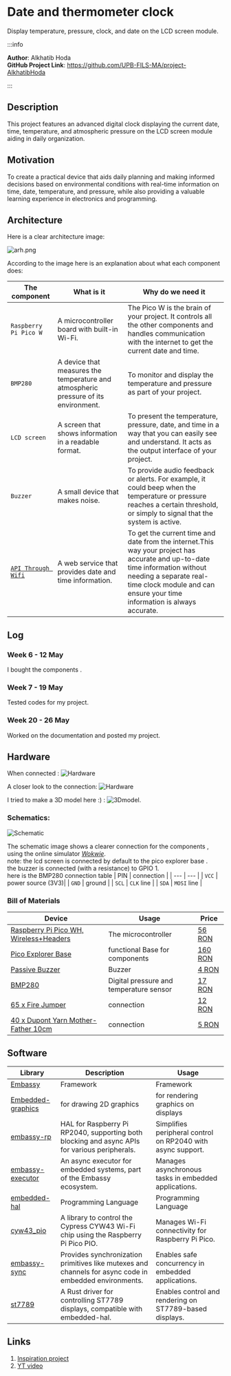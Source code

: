 
# Date and thermometer clock 
Display temperature, pressure, clock, and date on the LCD screen module.

:::info

**Author**: Alkhatib Hoda \
**GitHub Project Link**: https://github.com/UPB-FILS-MA/project-AlkhatibHoda

:::

## Description

This project features an advanced digital clock displaying the current date, time, temperature, and atmospheric pressure on the LCD screen module aiding in daily organization. 

## Motivation

To create a practical device that aids daily planning and making informed decisions based on environmental conditions with real-time information on time, date, temperature, and pressure, while also providing a valuable learning experience in electronics and programming.

## Architecture
Here is a clear architecture image:

![arh.png](./arh.png)

According to the image here is an explanation about what each component does:

| The component | What is it  | Why do we need it |
| --- | --- | --- |
| `Raspberry Pi Pico W` | A microcontroller board with built-in Wi-Fi. |  The Pico W is the brain of your project. It controls all the other components and handles communication with the internet to get the current date and time.|
| `BMP280` | A device that measures the temperature and atmospheric pressure of its environment. |To monitor and display the temperature and pressure as part of your project. |
| `LCD screen` | A screen that shows information in a readable format. | To present the temperature, pressure, date, and time in a way that you can easily see and understand. It acts as the output interface of your project.|
| `Buzzer` | A small device that makes noise. |To provide audio feedback or alerts. For example, it could beep when the temperature or pressure reaches a certain threshold, or simply to signal that the system is active.|
| [`API Through Wifi`]((http://worldtimeapi.org/api/timezone/Europe/Bucharest)) |A web service that provides date and time information. |To get the current time and date from the internet.This way your project has accurate and up-to-date time information without needing a separate real-time clock module and can ensure your time information is always accurate.|


## Log

<!-- write every week your progress here -->

### Week 6 - 12 May
I bought the components .

### Week 7 - 19 May
Tested codes for my project.

### Week 20 - 26 May
Worked on the documentation and posted my project.

## Hardware
When connected :
![Hardware](./hardW1.jpg)

A closer look to the connection:
![Hardware](./hardW2.jpg) 

 I tried to make a 3D model here :) :
![3Dmodel](./3D.png).

### Schematics:

![Schematic](./schem.jpg)

The schematic image shows a clearer connection for the components , using the online simulator [*Wokwie*](https://wokwi.com/).\
note: the lcd screen is connected by default to the pico explorer base .\
the buzzer is connected (with a resistance) to GPIO 1.\
here is the BMP280 connection table
| PIN | connection |
| --- | --- |
| `VCC` | power source (3V3)|
| `GND` | ground |
| `SCL` | 	`CLK` line |
| `SDA` | `MOSI` line |






### Bill of Materials

<!-- Fill out this table with all the hardware components that you might need.
The format is
| [Device](link://to/device) | This is used ... | [price](link://to/store) |
-->

| Device                                                                                                  | Usage               | Price                                                                                                                                                                                                                                                                                |
| ------------------------------------------------------------------------------------------------------- | ------------------- | ------------------------------------------------------------------------------------------------------------------------------------------------------------------------------------------------------------------------------------------------------------------------------------ |
| [Raspberry Pi Pico WH, Wireless+Headers](https://www.raspberrypi.com/documentation/microcontrollers/raspberry-pi-pico.html) | The microcontroller | [56 RON](https://ardushop.ro/ro/home/2819-raspberry-pi-pico-wh.html?search_query=pico&results=14) |
| [Pico Explorer Base](https://shop.pimoroni.com/products/pico-explorer-base?variant=32369514315859)                                                                   |functional Base for components | [160 RON](https://www.optimusdigital.ro/en/others/12148-pico-explorer-base.html) |
| [Passive Buzzer](https://projects.raspberrypi.org/en/projects/introduction-to-the-pico/9)                                                                                      | Buzzer              | [4 RON ](https://ardushop.ro/ro/electronica/194-buzzer.html?search_query=buzzer&results=16) |
| [BMP280](https://www.bosch-sensortec.com/media/boschsensortec/downloads/datasheets/bst-bmp280-ds001.pdf)                                                                                       | Digital pressure and temperature sensor     | [17 RON ](https://www.emag.ro/modul-senzor-de-presiune-atmosferica-bmp280-cl214/pd/DGKX6JBBM/) |
| [65 x Fire Jumper](https://www.digikey.com/en/htmldatasheets/production/5367683/0/0/1/20ul1015strbla250)                                                                                    | connection           | [12  RON](https://ardushop.ro/ro/electronica/28-65-x-jumper-wires.html?search_query=fir&results=286) |
| [40 x Dupont Yarn Mother-Father 10cm](https://www.digikey.com/en/htmldatasheets/production/5367683/0/0/1/20ul1015strbla250)                                                                 | connection           | [5 RON](https://ardushop.ro/ro/electronica/23-40-x-dupont-cables-female-male-10cm.html?search_query=fir&results=286) |
          

## Software

| Library                                  | Description                        | Usage                              |
| ---------------------------------------- | ---------------------------------- | ---------------------------------- |
| [Embassy](https://embassy.dev/)          | Framework                          | Framework                          |
| [Embedded-graphics](https://github.com/embedded-graphics/embedded-graphics)          | for drawing 2D graphics                          | for rendering graphics on displays |
| [embassy-rp](https://github.com/embassy-rs/embassy/tree/main/embassy-rp)          | HAL for Raspberry Pi RP2040, supporting both blocking and async APIs for various peripherals.                       | Simplifies peripheral control on RP2040 with async support. |
| [embassy-executor](https://github.com/embassy-rs/embassy/tree/main/embassy-executor)       | An async executor for embedded systems, part of the Embassy ecosystem.               | Manages asynchronous tasks in embedded applications.               |
| [embedded-hal](https://github.com/rust-embedded/embedded-hal)       | Programming Language               | Programming Language               |
| [cyw43_pio](https://github.com/rp-rs/rp-hal/tree/main/boards/pico/cyw43_pio)          |A library to control the Cypress CYW43 Wi-Fi chip using the Raspberry Pi Pico PIO.                        | Manages Wi-Fi connectivity for Raspberry Pi Pico.                      |
| [embassy-sync](https://github.com/embassy-rs/embassy/tree/main/embassy-sync)          |Provides synchronization primitives like mutexes and channels for async code in embedded environments.                        |Enables safe concurrency in embedded applications.                     |
| [st7789](https://github.com/almindor/st7789)          |A Rust driver for controlling ST7789 displays, compatible with embedded-hal.                      | 	Enables control and rendering on ST7789-based displays.                          |
## Links

<!-- Add a few links that inspired you and that you think you will use for your project -->

1. [Inspiration project](https://www.youtube.com/watch?v=gBofy7MMdIY)
2. [YT video](https://www.youtube.com/watch?v=1INA9AmaDtQ&t=650s)
